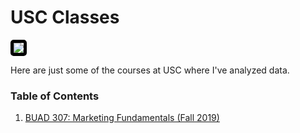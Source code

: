 # USC Classes

<img src='https://i.pinimg.com/originals/f3/2d/cc/f32dcc9aa53169c143c952bcaf455334.gif' style='border: 5px solid black; border-radius: 5px;'/>

Here are just some of the courses at USC where I've analyzed data.

### Table of Contents
1. [BUAD 307: Marketing Fundamentals (Fall 2019)](https://jeffchenchengyi.github.io/machine-learning/09-miscellaneous-topics/classes/buad307.html)
